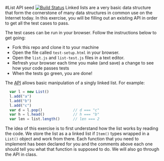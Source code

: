 #List API seed
[![Build Status](https://travis-ci.org/Django0505/ListApi.svg)](https://travis-ci.org/Django0505/ListApi)
Linked lists are a very basic data structure that form the cornerstone of many
data structures in common use on the Internet today. In this exercise, you
will be filling out an existing API in order to get all the test cases to
pass.

The test cases can be run in your browser. Follow the
instructions below to get going:

* Fork this repo and clone it to your machine
* Open the file called `test-setup.html` in your browser.
* Open the ```list.js``` and ```list-test.js``` files in a text editor.
* Refresh your browser each time you make (and save) a change to see how your code passes tests
* When the tests go green, you are done!

The [API](http://en.wikipedia.org/wiki/Application_programming_interface)
allows basic manipulation of a singly linked list. For example:

```javascript
  var l = new List()
  l.add("a")
  l.add("b")
  l.add("c")
  var d = l.pop()              // d === "c"
  var h = l.head()             // h === "b"
  var len = list.length()      // len === 2

```

The idea of this exercise is to first understand how the list works by reading
the code. We store the list as a a linked list if ```Item()``` types wrapped
in a ```List()``` object and work from there. Each function that you need to
implement has been declared for you and the comments above each one should
tell you what that function is supposed to do. We will also go through the API
in class.



